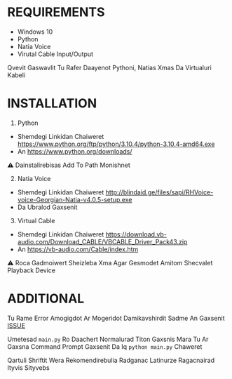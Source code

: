# REQUIREMENTS
* Windows 10
* Python
* Natia Voice
* Virutal Cable Input/Output

Qvevit Gaswavlit Tu Rafer Daayenot Pythoni, Natias Xmas Da Virtualuri Kabeli

# INSTALLATION
1. Python
- Shemdegi Linkidan Chaiweret
https://www.python.org/ftp/python/3.10.4/python-3.10.4-amd64.exe
- An
https://www.python.org/downloads/

⚠️ Dainstalirebisas Add To Path Monishnet

2. Natia Voice
- Shemdegi Linkidan Chaiweret
http://blindaid.ge/files/sapi/RHVoice-voice-Georgian-Natia-v4.0.5-setup.exe
- Da Ubralod Gaxsenit

3. Virtual Cable
- Shemdegi Linkidan Chaiweret
https://download.vb-audio.com/Download_CABLE/VBCABLE_Driver_Pack43.zip
- An 
https://vb-audio.com/Cable/index.htm

⚠️ Roca Gadmoiwert Sheizleba Xma Agar Gesmodet Amitom Shecvalet Playback Device


# ADDITIONAL
Tu Rame Error Amogigdot Ar Mogeridot Damikavshirdit Sadme An Gaxsenit [ISSUE](https://github.com/ZeroTwoModz/text-to-speech-mic/issues)

Umetesad `main.py` Ro Daachert Normalurad Titon Gaxsnis Mara Tu Ar Gaxsna Command Prompt Gaxsenit Da Iq `python main.py` Chaweret

Qartuli Shriftit Wera Rekomendirebulia Radganac Latinurze Ragacnairad Ityvis Sityvebs
